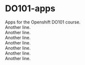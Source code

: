 # DO101-apps

Apps for the Openshift DO101 course.<br>
Another line.<br>
Another line.<br>
Another line.<br>
Another line.<br>
Another line.<br>
Another line.<br>
Another line.<br>
